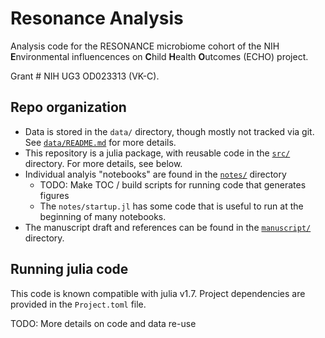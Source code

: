 # Resonance Analysis

Analysis code for the RESONANCE microbiome cohort
of the NIH **E**nvironmental influencences on **C**hild **H**ealth **O**utcomes (ECHO) project.

Grant #  NIH UG3 OD023313 (VK-C).

## Repo organization

- Data is stored in the `data/` directory,
  though mostly not tracked via git.
  See [`data/README.md`](data/README.md) for more details.
- This repository is a julia package, with reusable code in the [`src/`](src/) directory.
  For more details, see below.
- Individual analyis "notebooks" are found in the [`notes/`](notes/) directory
  - TODO: Make TOC / build scripts for running code that generates figures
  - The `notes/startup.jl` has some code that is useful to run at the beginning of many notebooks.
- The manuscript draft and references can be found in the [`manuscript/`](manuscript/) directory.

## Running julia code

This code is known compatible with julia v1.7.
Project dependencies are provided in the `Project.toml` file.

TODO: More details on code and data re-use